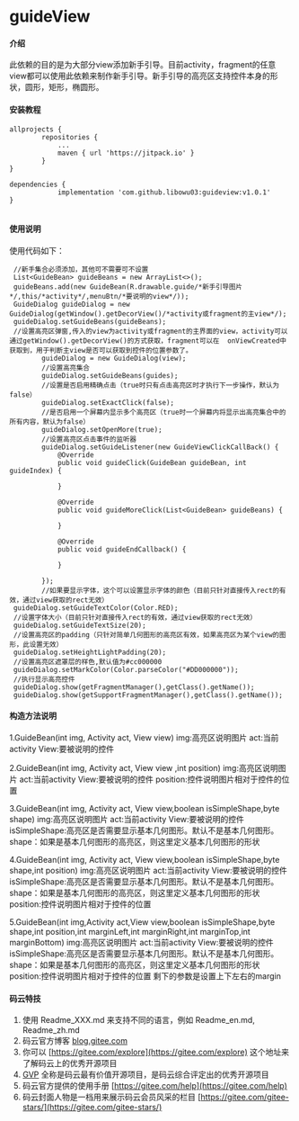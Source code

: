 # guideView

#### 介绍
此依赖的目的是为大部分view添加新手引导。目前activity，fragment的任意view都可以使用此依赖来制作新手引导。新手引导的高亮区支持控件本身的形状，圆形，矩形，椭圆形。


#### 安装教程
```
allprojects {
		repositories {
			...
			maven { url 'https://jitpack.io' }
		}
}

dependencies {
	        implementation 'com.github.libowu03:guideview:v1.0.1'
}
  
```

#### 使用说明
使用代码如下：
```
 //新手集合必须添加，其他可不需要可不设置
 List<GuideBean> guideBeans = new ArrayList<>();
 guideBeans.add(new GuideBean(R.drawable.guide/*新手引导图片*/,this/*activity*/,menuBtn/*要说明的view*/));
 GuideDialog guideDialog = new GuideDialog(getWindow().getDecorView()/*activity或fragment的主view*/);
 guideDialog.setGuideBeans(guideBeans);
 //设置高亮区弹窗,传入的view为activity或fragment的主界面的view，activity可以通过getWindow().getDecorView()的方式获取，fragment可以在  onViewCreated中获取到，用于判断主view是否可以获取到控件的位置参数了。
        guideDialog = new GuideDialog(view);
        //设置高亮集合
        guideDialog.setGuideBeans(guides);
        //设置是否启用精确点击（true时只有点击高亮区时才执行下一步操作，默认为false）
        guideDialog.setExactClick(false);
        //是否启用一个屏幕内显示多个高亮区（true时一个屏幕内将显示出高亮集合中的所有内容，默认为false）
        guideDialog.setOpenMore(true);
        //设置高亮区点击事件的监听器
        guideDialog.setGuideListener(new GuideViewClickCallBack() {
            @Override
            public void guideClick(GuideBean guideBean, int guideIndex) {

            }

            @Override
            public void guideMoreClick(List<GuideBean> guideBeans) {

            }

            @Override
            public void guideEndCallback() {

            }

        });
        //如果要显示字体，这个可以设置显示字体的颜色（目前只针对直接传入rect的有效，通过view获取的rect无效）
 guideDialog.setGuideTextColor(Color.RED);
 //设置字体大小（目前只针对直接传入rect的有效，通过view获取的rect无效）
 guideDialog.setGuideTextSize(20);
 //设置高亮区的padding（只针对简单几何图形的高亮区有效，如果高亮区为某个view的图形，此设置无效）
 guideDialog.setHeightLightPadding(20);
 //设置高亮区遮罩层的样色,默认值为#cc000000
 guideDialog.setMarkColor(Color.parseColor("#DD000000"));
 //执行显示高亮控件
 guideDialog.show(getFragmentManager(),getClass().getName());
 guideDialog.show(getSupportFragmentManager(),getClass().getName());
```

#### 构造方法说明
1.GuideBean(int img, Activity act, View view)
img:高亮区说明图片
act:当前activity
View:要被说明的控件

2.GuideBean(int img, Activity act, View view ,int position)
img:高亮区说明图片
act:当前activity
View:要被说明的控件
position:控件说明图片相对于控件的位置

3.GuideBean(int img, Activity act, View view,boolean isSimpleShape,byte shape)
img:高亮区说明图片
act:当前activity
View:要被说明的控件
isSimpleShape:高亮区是否需要显示基本几何图形。默认不是基本几何图形。
shape：如果是基本几何图形的高亮区，则这里定义基本几何图形的形状

4.GuideBean(int img, Activity act, View view,boolean isSimpleShape,byte shape,int position)
img:高亮区说明图片
act:当前activity
View:要被说明的控件
isSimpleShape:高亮区是否需要显示基本几何图形。默认不是基本几何图形。
shape：如果是基本几何图形的高亮区，则这里定义基本几何图形的形状
position:控件说明图片相对于控件的位置

5.GuideBean(int img,Activity act,View view,boolean isSimpleShape,byte shape,int position,int marginLeft,int marginRight,int marginTop,int marginBottom)
img:高亮区说明图片
act:当前activity
View:要被说明的控件
isSimpleShape:高亮区是否需要显示基本几何图形。默认不是基本几何图形。
shape：如果是基本几何图形的高亮区，则这里定义基本几何图形的形状
position:控件说明图片相对于控件的位置
剩下的参数是设置上下左右的margin

#### 码云特技

1. 使用 Readme\_XXX.md 来支持不同的语言，例如 Readme\_en.md, Readme\_zh.md
2. 码云官方博客 [blog.gitee.com](https://blog.gitee.com)
3. 你可以 [https://gitee.com/explore](https://gitee.com/explore) 这个地址来了解码云上的优秀开源项目
4. [GVP](https://gitee.com/gvp) 全称是码云最有价值开源项目，是码云综合评定出的优秀开源项目
5. 码云官方提供的使用手册 [https://gitee.com/help](https://gitee.com/help)
6. 码云封面人物是一档用来展示码云会员风采的栏目 [https://gitee.com/gitee-stars/](https://gitee.com/gitee-stars/)
